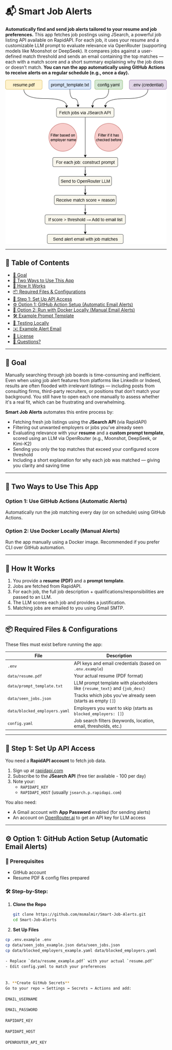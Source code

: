 # 📬 Smart Job Alerts

**Automatically find and send job alerts tailored to your resume and job preferences.**
This app fetches job postings using JSearch, a powerful job listing API available on RapidAPI. For each job, it uses your resume and a customizable LLM prompt to evaluate relevance via OpenRouter (supporting models like Moonshot or DeepSeek). It compares jobs against a user-defined match threshold and sends an email containing the top matches — each with a match score and a short summary explaining why the job does or doesn’t match.
**You can run the app automatically using GitHub Actions to receive alerts on a regular schedule (e.g., once a day).**


<p align="center">
  <img src="./assets/smart_job_alerts.png" alt="Job Matching Flowchart" width="600"/>
</p>

---

## 📑 Table of Contents

- [🎯 Goal](#-goal)
- [🚀 Two Ways to Use This App](#-two-ways-to-use-this-app)
- [🧠 How It Works](#-how-it-works)
- [📦 Required Files & Configurations](#-required-files--configurations)
- [📩 Step 1: Set Up API Access](#-step-1-set-up-api-access)
- [⚙️ Option 1: GitHub Action Setup (Automatic Email Alerts)](#️-option-1-github-action-setup-automatic-email-alerts)
- [🐳 Option 2: Run with Docker Locally (Manual Email Alerts)](#-option-2-run-with-docker-locally-manual-email-alerts)
- [🛠 Example Prompt Template](#-example-prompt-template)
- [🧪 Testing Locally](#-testing-locally)
- [✉️ Example Alert Email](#️-example-alert-email)
- [📜 License](#-license)
- [🙋 Questions?](#-questions)

---

## 🎯 Goal

Manually searching through job boards is time-consuming and inefficient. 
Even when using job alert features from platforms like LinkedIn or Indeed, results are often flooded with irrelevant listings — including posts from consulting firms, third-party recruiters, 
or positions that don’t match your background. You still have to open each one manually to assess whether it's a real fit, which can be frustrating and overwhelming.

**Smart Job Alerts** automates this entire process by:
- Fetching fresh job listings using the **JSearch API** (via RapidAPI)
- Filtering out unwanted employers or jobs you’ve already seen
- Evaluating relevance with your **resume** and a **custom prompt template**, scored using an LLM via OpenRouter (e.g., Moonshot, DeepSeek, or Kimi-K2)
- Sending you only the top matches that exceed your configured score threshold
- Including a short explanation for why each job was matched — giving you clarity and saving time

---

## 🚀 Two Ways to Use This App

### Option 1: Use GitHub Actions (Automatic Alerts)

Automatically run the job matching every day (or on schedule) using GitHub Actions.

### Option 2: Use Docker Locally (Manual Alerts)

Run the app manually using a Docker image. Recommended if you prefer CLI over GitHub automation.

---

## 🧠 How It Works

1. You provide a **resume (PDF)** and a **prompt template**.
2. Jobs are fetched from RapidAPI.
3. For each job, the full job description + qualifications/responsibilities are passed to an LLM.
4. The LLM scores each job and provides a justification.
5. Matching jobs are emailed to you using Gmail SMTP.

---

## 📦 Required Files & Configurations

These files must exist before running the app:

| File                          | Description                                                                 |
| ----------------------------- | --------------------------------------------------------------------------- |
| `.env`                        | API keys and email credentials (based on `.env.example`)                    |
| `data/resume.pdf`             | Your actual resume (PDF format)                                             |
| `data/prompt_template.txt`    | LLM prompt template with placeholders like `{resume_text}` and `{job_desc}` |
| `data/seen_jobs.json`         | Tracks which jobs you've already seen (starts as empty `[]`)                |
| `data/blocked_employers.yaml` | Employers you want to skip (starts as `blocked_employers: []`)              |
| `config.yaml`                 | Job search filters (keywords, location, email, thresholds, etc.)            |

---

## 📩 Step 1: Set Up API Access

You need a **RapidAPI account** to fetch job data.

1. Sign up at [rapidapi.com](https://rapidapi.com/)
2. Subscribe to the **JSearch API** (free tier available - 100 per day)
3. Note your:
   - `RAPIDAPI_KEY`
   - `RAPIDAPI_HOST` (usually `jsearch.p.rapidapi.com`)

You also need:

- A Gmail account with **App Password** enabled (for sending alerts)
- An account on [OpenRouter.ai](https://openrouter.ai) to get an API key for LLM access

---

## ⚙️ Option 1: GitHub Action Setup (Automatic Email Alerts)

### 🧬 Prerequisites

- GitHub account
- Resume PDF & config files prepared

### 🛠️ Step-by-Step:

1. **Clone the Repo**

   ```bash
   git clone https://github.com/msmalmir/Smart-Job-Alerts.git
   cd Smart-Job-Alerts


2. **Set Up Files**
  ```bash
  cp .env.example .env
  cp data/seen_jobs_example.json data/seen_jobs.json
  cp data/blocked_employers_example.yaml data/blocked_employers.yaml

- Replace `data/resume_example.pdf` with your actual `resume.pdf`
- Edit config.yaml to match your preferences


3. **Create GitHub Secrets**
Go to your repo → Settings → Secrets → Actions and add:

EMAIL_USERNAME

EMAIL_PASSWORD

RAPIDAPI_KEY

RAPIDAPI_HOST

OPENROUTER_API_KEY
